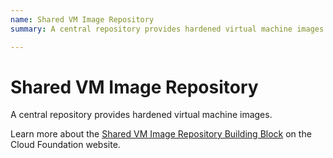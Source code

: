 ```yaml
---
name: Shared VM Image Repository
summary: A central repository provides hardened virtual machine images.

---
```


# Shared VM Image Repository

A central repository provides hardened virtual machine images.

Learn more about the [Shared VM Image Repository Building Block](https://cloudfoundation.org/maturity-model/service-ecosystem/shared-vm-image-repository.html) on the Cloud Foundation website.
